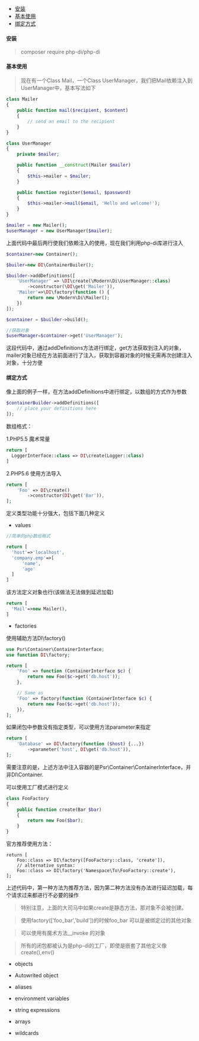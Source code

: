 - [安装](####安装)
- [基本使用](####基本使用)
- [绑定方式](####绑定方式)







#### 安装

> composer require php-di/php-di



#### 基本使用

> 现在有一个Class Mail，一个Class UserManager，我们把Mail依赖注入到 UserManager中，基本写法如下



```php
class Mailer
{
    public function mail($recipient, $content)
    {
        // send an email to the recipient
    }
}
```



```php
class UserManager
{
    private $mailer;

    public function __construct(Mailer $mailer)
    {
        $this->mailer = $mailer;
    }

    public function register($email, $password)
    {
        $this->mailer->mail($email, 'Hello and welcome!');
    }
}

$mailer = new Mailer();
$userManager = new UserManager($mailer);
```

上面代码中最后两行使我们依赖注入的使用，现在我们利用php-di库进行注入

```Php
$container=new Container();

$builer=new DI\ContainerBuiler();

$builder->addDefinitions([
    'UserManager' => \DI\create(\Modern\Di\UserManager::class)
        ->constructor(\DI\get('Mailer')),
    'Mailer'=>\DI\factory(function () {
        return new \Modern\Di\Mailer();
    })
]);

$container = $builder->build();

//获取对象
$userManager=$container->get('UserManager');
```

这段代码中，通过addDefinitions方法进行绑定，get方法获取到注入的对象，mailer对象已经在方法前面进行了注入，获取到容器对象的时候无需再次创建注入对象，十分方便



#### 绑定方式

像上面的例子一样，在方法addDefinitions中进行绑定，以数组的方式作为参数

```php
$containerBuilder->addDefinitions([
    // place your definitions here
]);
```

数组格式：

1.PHP5.5 魔术常量

```php
return [
  LoggerInterface::class => DI\create(Logger::class)
]
```

2.PHP5.6 使用方法导入

```php
return [
    'Foo' => DI\create()
        ->constructor(DI\get('Bar')),
];
```

定义类型功能十分强大，包括下面几种定义

- values

```php
//简单的php数组格式

return [
  'host'=>'localhost',
  'company.emp'=>[
      'name',
      'age'
  ]
]
```

该方法定义对象也行(该做法无法做到延迟加载)

```php
return [
  'Mail'=>new Mailer(),
]
```

- factories

使用辅助方法DI\factory()

```php
use Psr\Container\ContainerInterface;
use function DI\factory;

return [
    'Foo' => function (ContainerInterface $c) {
        return new Foo($c->get('db.host'));
    },

    // Same as
    'Foo' => factory(function (ContainerInterface $c) {
        return new Foo($c->get('db.host'));
    }),
];
```

如果闭包中参数没有指定类型，可以使用方法parameter来指定

```php
return [
    'Database' => DI\factory(function ($host) {...})
        ->parameter('host', DI\get('db.host')),
];
```
需要注意的是，上述方法中注入容器的是Psr\Container\ContainerInterface，并非DI\Container.



可以使用工厂模式进行定义

```Php
class FooFactory
{
    public function create(Bar $bar)
    {
        return new Foo($bar);
    }
}
```

官方推荐使用方法：

```
return [
    Foo::class => DI\factory([FooFactory::class, 'create']),
    // alternative syntax:
    Foo::class => DI\factory('Namespace\To\FooFactory::create'),
];
```

上述代码中，第一种方法为推荐方法，因为第二种方法没有办法进行延迟加载，每个请求过来都进行不必要的操作

>  特别注意，上面的大司马中如果create是静态方法，那对象不会被创建。

> 使用factory(['foo_bar','build'])的时候foo_bar 可以是被绑定过的其他对象

> 可以使用有魔术方法__invoke 的对象

> 所有的闭包都被认为是php-di的工厂，即使是嵌套了其他定义像 create(),env()

- objects

- Autowrited object

- aliases

- environment variables

- string expressions

- arrays

- wildcards

  ​